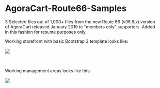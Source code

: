 # AgoraCart-Route66-Samples

3 Selected files out of 1,000+ files from the new Route 66 (v06.6.x) version of AgoraCart released January 2019 to "members only" supporters. Added in this fashion for resume purposes only.

Working storefront with basic Bootstrap 3 template looks like:
<br><br>
<img src="https://agoracart.com/images/route66_prod_screen.png">
<br><br><br>

Working management areas looks like this:
<br><br>
<img src="https://agoracart.com/images/route66_mgr_screen.png">
